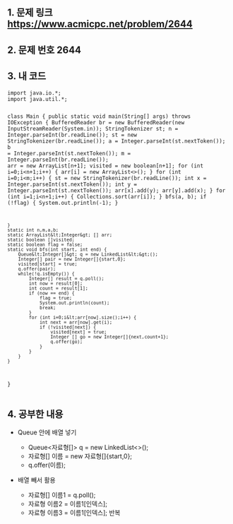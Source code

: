 <h2 id="1-문제-링크--httpswwwacmicpcnetproblem2644">1. 문제 링크  <a href="https://www.acmicpc.net/problem/2644">https://www.acmicpc.net/problem/2644</a></h2>
<h2 id="2-문제-번호-2644">2. 문제 번호 2644<img alt="" src="https://velog.velcdn.com/images/alsdk9349/post/510ebe4e-3f12-407b-9634-fbb217ac7088/image.PNG" /></h2>
<h2 id="3-내-코드">3. 내 코드</h2>
<pre><code class="language-java">import java.io.*;
import java.util.*;

class Main {
    public static void main(String[] args) throws IOException {
        BufferedReader br = new BufferedReader(new InputStreamReader(System.in));
        StringTokenizer st;
        n = Integer.parseInt(br.readLine());
        st = new StringTokenizer(br.readLine());
        a = Integer.parseInt(st.nextToken());
        b = Integer.parseInt(st.nextToken());
        m = Integer.parseInt(br.readLine());
        arr = new ArrayList[n+1];
        visited = new boolean[n+1];
        for (int i=0;i&lt;n+1;i++) {
            arr[i] = new ArrayList&lt;&gt;();
        }
        for (int i=0;i&lt;m;i++) {
            st = new StringTokenizer(br.readLine());
            int x = Integer.parseInt(st.nextToken());
            int y = Integer.parseInt(st.nextToken());
            arr[x].add(y);
            arr[y].add(x);
        }
        for (int i=1;i&lt;n+1;i++) {
            Collections.sort(arr[i]);
        }
        bfs(a, b);
        if (!flag) {
            System.out.println(-1);
        }

    }
    static int n,m,a,b;
    static ArrayList&lt;Integer&gt; [] arr;
    static boolean []visited;
    static boolean flag = false;
    static void bfs(int start, int end) {
        Queue&lt;Integer[]&gt; q = new LinkedList&lt;&gt;();
        Integer[] pair = new Integer[]{start,0};
        visited[start] = true;
        q.offer(pair);
        while(!q.isEmpty()) {
            Integer[] result = q.poll();
            int now = result[0];
            int count = result[1];
            if (now == end) {
                flag = true;
                System.out.println(count);
                break;
            }
            for (int i=0;i&lt;arr[now].size();i++) {
                int next = arr[now].get(i);
                if (!visited[next]) {
                    visited[next] = true;
                    Integer [] go = new Integer[]{next,count+1};
                    q.offer(go);
                }
            }
        }
    }
}</code></pre>
<h2 id="4-공부한-내용">4. 공부한 내용</h2>
<ul>
<li><p>Queue 안에 배열 넣기</p>
<ul>
<li>Queue&lt;자료형[]&gt; q = new LinkedList&lt;&gt;();</li>
<li>자료형[] 이름 = new 자료형[]{start,0};</li>
<li>q.offer(이름);</li>
</ul>
</li>
<li><p>배열 빼서 활용</p>
<ul>
<li>자료형[] 이름1 = q.poll();</li>
<li>자료형 이름2 = 이름1[인덱스];</li>
<li>자료형 이름3 = 이름1[인덱스]; 반복</li>
</ul>
</li>
</ul>